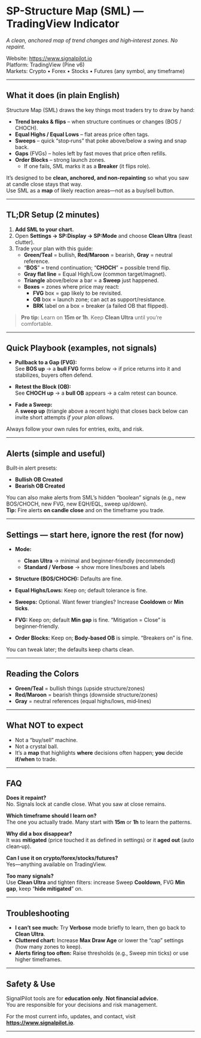 # SP-Structure Map (SML) — TradingView Indicator
*A clean, anchored map of trend changes and high‑interest zones. No repaint.*

Website: https://www.signalpilot.io  
Platform: TradingView (Pine v6)  
Markets: Crypto • Forex • Stocks • Futures (any symbol, any timeframe)

---

## What it does (in plain English)

Structure Map (SML) draws the key things most traders try to draw by hand:

- **Trend breaks & flips** – when structure continues or changes (BOS / CHOCH).
- **Equal Highs / Equal Lows** – flat areas price often tags.
- **Sweeps** – quick “stop‑runs” that poke above/below a swing and snap back.
- **Gaps** (FVGs) – holes left by fast moves that price often refills.
- **Order Blocks** – strong launch zones.  
  - If one fails, SML marks it as a **Breaker** (it flips role).

It’s designed to be **clean, anchored, and non‑repainting** so what you saw at candle close stays that way.  
Use SML as a **map** of likely reaction areas—not as a buy/sell button.

---

## TL;DR Setup (2 minutes)

1. **Add SML to your chart.**  
2. Open **Settings → SP:Display → SP:Mode** and choose **Clean Ultra** (least clutter).  
3. Trade your plan with this guide:
   - **Green/Teal** = bullish, **Red/Maroon** = bearish, **Gray** = neutral reference.
   - “**BOS**” = trend continuation; “**CHOCH**” = possible trend flip.
   - **Gray flat line** = Equal High/Low (common target/magnet).
   - **Triangle** above/below a bar = a **Sweep** just happened.
   - **Boxes** = zones where price may react:
     - **FVG** box = gap likely to be revisited.
     - **OB** box = launch zone; can act as support/resistance.
     - **BRK** label on a box = breaker (a failed OB that flipped).

> **Pro tip:** Learn on **15m or 1h**. Keep **Clean Ultra** until you’re comfortable.

---

## Quick Playbook (examples, not signals)

- **Pullback to a Gap (FVG):**  
  See **BOS up** → a **bull FVG** forms below → if price returns into it and stabilizes, buyers often defend.

- **Retest the Block (OB):**  
  See **CHOCH up** → a **bull OB** appears → a calm retest can bounce.

- **Fade a Sweep:**  
  A **sweep up** (triangle above a recent high) that closes back below can invite short attempts *if your plan allows*.

Always follow your own rules for entries, exits, and risk.

---

## Alerts (simple and useful)

Built‑in alert presets:
- **Bullish OB Created**
- **Bearish OB Created**

You can also make alerts from SML’s hidden “boolean” signals (e.g., new BOS/CHOCH, new FVG, new EQH/EQL, sweep up/down).  
**Tip:** Fire alerts **on candle close** and on the timeframe you trade.

---

## Settings — start here, ignore the rest (for now)

- **Mode:**  
  - **Clean Ultra** → minimal and beginner‑friendly (recommended)  
  - **Standard / Verbose** → show more lines/boxes and labels

- **Structure (BOS/CHOCH):** Defaults are fine.
- **Equal Highs/Lows:** Keep on; default tolerance is fine.
- **Sweeps:** Optional. Want fewer triangles? Increase **Cooldown** or **Min ticks**.
- **FVG:** Keep on; default **Min gap** is fine. “Mitigation = Close” is beginner‑friendly.
- **Order Blocks:** Keep on; **Body‑based OB** is simple. “Breakers on” is fine.

You can tweak later; the defaults keep charts clean.

---

## Reading the Colors

- **Green/Teal** = bullish things (upside structure/zones)  
- **Red/Maroon** = bearish things (downside structure/zones)  
- **Gray** = neutral references (equal highs/lows, mid‑lines)

---

## What NOT to expect

- Not a “buy/sell” machine.  
- Not a crystal ball.  
- It’s a **map** that highlights **where** decisions often happen; **you** decide **if/when** to trade.

---

## FAQ

**Does it repaint?**  
No. Signals lock at candle close. What you saw at close remains.

**Which timeframe should I learn on?**  
The one you actually trade. Many start with **15m** or **1h** to learn the patterns.

**Why did a box disappear?**  
It was **mitigated** (price touched it as defined in settings) or it **aged out** (auto clean‑up).

**Can I use it on crypto/forex/stocks/futures?**  
Yes—anything available on TradingView.

**Too many signals?**  
Use **Clean Ultra** and tighten filters: increase Sweep **Cooldown**, FVG **Min gap**, keep “**hide mitigated**” on.

---

## Troubleshooting

- **I can’t see much:** Try **Verbose** mode briefly to learn, then go back to **Clean Ultra**.  
- **Cluttered chart:** Increase **Max Draw Age** or lower the “cap” settings (how many zones to keep).  
- **Alerts firing too often:** Raise thresholds (e.g., Sweep min ticks) or use higher timeframes.

---

## Safety & Use

SignalPilot tools are for **education only**. **Not financial advice.**  
You are responsible for your decisions and risk management.

For the most current info, updates, and contact, visit **https://www.signalpilot.io**.

---
